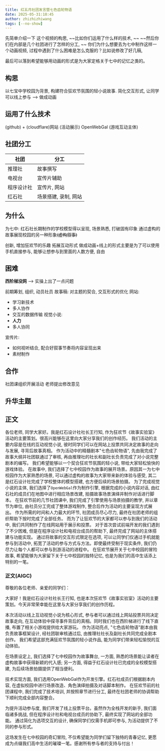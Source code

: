 ```yaml
---
title: 红五月社团发言暨七色齿轮物语
date: 2025-05-31:18:45
author: zhizhizhiwang
tags: [--no-show]
---
```


先简单介绍一下
这个视频的构思, 
~~比如你们运用了什么样的技术, ~~
~~然后你们在内部是几个社团进行了怎样的分工, ~~
你们为什么想要去为七中制作这样一个动画视频, 
过程中遇到了什么困难是怎么克服的？比如说修改了好几稿, 

最后可以落到希望能够用动画的形式是为大家定格关于七中的记忆之类的。

## 构思

以七宝中学校园为背景, 构建符合狂欢节氛围的轻小说故事.
简化交互形式, 让同学可以线上参与 --> 做成动画

## 运用了什么技术

(github) + (cloudflare)网站  (活动展示)
OpenWebGal (游戏互动主体)

## 社团分工
|社团|分工|
|-|-|
|推理社|故事撰写|
|电视台|宣传片辅助|
|程序设计社|宣传片, 网站|
|红石社|场景搭建, 录制, 网站|
## 为什么

为七中:
红石社长期制作的学校模型得以呈现,
场景熟悉, 打破固有印象
通过虚构的故事展现校园的另一种形象~~(虚构叙事)~~


创新, 增加狂欢节的乐趣
拓展互动形式
做成动画+线上的形式主要是为了可以使用手机直接参与, 能够让想参与到里面的人数方便, 自由

## 困难
**西阶梯没网** --> 实操上出了一点问题

前期筹划, 组织, 动员社员
故事稿: 对主题的契合, 交互形式的优化
网站: 
+ 学习新技术
+ 多人协作
+ 交互的数据传输
视觉小说:
+ **人力**
+ 多人协同

宣传片:
+ 如何视听结合, 配合好叙事节奏将内容呈现出来
+ 素材制作

## 合作
社团课组织开展活动
老师提出修改意见

## 升华主题


## 正文

各位老师, 同学大家好。我是红石设计社社长王行知, 作为狂欢节《故事实验室》活动的主要策划。很高兴能够在这里向大家分享我们的创作经历。
我们活动的主要内容是在线的互动视觉小说, 彼时同学们可以在网站上投票共同决定故事的走向与发展, 寻背后故事真相。
作为活动中的精髓剧本"七色齿轮物语", 先由我完成了故事大纲并社团联通过了审核, 再由推理社的社长和副社长负责完成了对小说完整剧本的编写。
我们希望能够以一个契合狂欢节氛围的轻小说, 带给大家轻松愉快的游戏体验。
在故事中, 我们选择了七中校园作为故事的展开场景。原因其一为七中校园作为大家熟悉的场景, 可以通过虚构的故事为大家带来新的体验与感受, 其二是红石设计社完成了学校整体的模型搭建, 也方便后续的场景拍摄。
为了完成视觉小说的主体, 我们选择了`OpenWebGal`作为制作引擎, 根据完成的小说内容对话, 由红石社的成员们在地图中进行相应场景改建, 拍摄故事场景演绎并制作对话进行脚本。
在狂欢节前的几节社团课中, 我们完成了引擎使用与场景拍摄的教学, 并以章节为单位, 由社员分工完成了整体游戏制作, 整合后作为活动的主要呈现方式展出。
作为所需的时间和人力最大的环节, 社团成员尽心尽力, 最终在社团老师的组织帮助下按时完成了全部任务。
而为了让狂欢节的大家都可以参与到我们的活动中, 我们共同制作了在线网站用于展示和投票。
对于首次尝试前端开发的我们遇到了不少困难, 但是在程序设计社和电视台成员的帮助下, 最终完成了网站的主体搭建与功能实现。
通过将故事的交互形式限定在选项, 可以让同学们仅通过手机就能参与到活动中, 拓宽了活动的参与方式与方法。即使最终受制于现实条件, 我们仍尽力让每个人都可以参与到游活动的进程中。
在狂欢节展开关于七中校园的冒险故事, 希望能够为大家留下关于七中校园的独特记忆, 也是为我们的高中生话添上特别的一笔。

### 正文(AIGC)

尊敬的各位老师、亲爱的同学们：

大家好！我是红石设计社社长王行知, 也是本次狂欢节《故事实验室》活动的主要策划。今天非常荣幸能在这里与大家分享我们的创作历程。

本次活动以线上互动视觉小说为核心形式, 参与者可以通过线上网站投票共同决定故事走向, 在互动体验中探寻事件背后的真相。同时我们也在西阶梯进行了线下直播, 布置了相关小游戏提供给大家游玩。
作为活动亮点, "七色齿轮物语"剧本由我负责故事框架设计, 经社团联审核通过后, 由推理社社长及副社长共同完成全剧本创作。
我们希望这部充满狂欢节氛围的轻小说作品, 能为同学们带来轻松愉悦的互动体验。

在场景设定上, 我们选择了七中校园作为故事舞台, 一方面, 熟悉的场景能让读者在虚构故事中获得新颖的代入感; 
另一方面, 得益于红石设计社已完成的全校模型搭建, 为后续场景拍摄提供了相当便利。

技术实现方面, 我们选用OpenWebGal作为开发引擎。红石社成员们根据剧本内容, 在虚拟校园中进行场景改造、角色演绎拍摄及对话脚本制作。
在狂欢节前的社团课程中, 我们完成了技术培训, 并按照章节进行分工, 最终在社团老师的协调帮助下顺利完成全部内容整合。

为提升活动参与度, 我们开发了线上投票平台。虽然作为全栈开发的新手, 我们面临诸多挑战, 但在程序设计社和电视台成员的协助下, 最终实现了网站的全部功能。
通过简化为选项交互的设计, 确保同学们仅需手机即可参与, 为活动提供了不同的参与形式。

这场发生在七中校园的奇幻冒险, 不仅希望能为同学们留下独特的青春记忆, 更愿成为点缀我们高中生活的璀璨一笔。感谢所有参与者的支持与付出！
